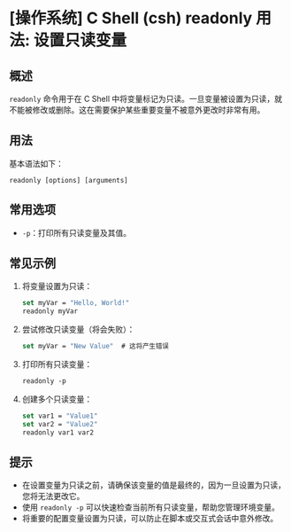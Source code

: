 # [操作系统] C Shell (csh) readonly 用法: 设置只读变量

## 概述
`readonly` 命令用于在 C Shell 中将变量标记为只读。一旦变量被设置为只读，就不能被修改或删除。这在需要保护某些重要变量不被意外更改时非常有用。

## 用法
基本语法如下：
```
readonly [options] [arguments]
```

## 常用选项
- `-p`：打印所有只读变量及其值。

## 常见示例
1. 将变量设置为只读：
   ```csh
   set myVar = "Hello, World!"
   readonly myVar
   ```

2. 尝试修改只读变量（将会失败）：
   ```csh
   set myVar = "New Value"  # 这将产生错误
   ```

3. 打印所有只读变量：
   ```csh
   readonly -p
   ```

4. 创建多个只读变量：
   ```csh
   set var1 = "Value1"
   set var2 = "Value2"
   readonly var1 var2
   ```

## 提示
- 在设置变量为只读之前，请确保该变量的值是最终的，因为一旦设置为只读，您将无法更改它。
- 使用 `readonly -p` 可以快速检查当前所有只读变量，帮助您管理环境变量。
- 将重要的配置变量设置为只读，可以防止在脚本或交互式会话中意外修改。